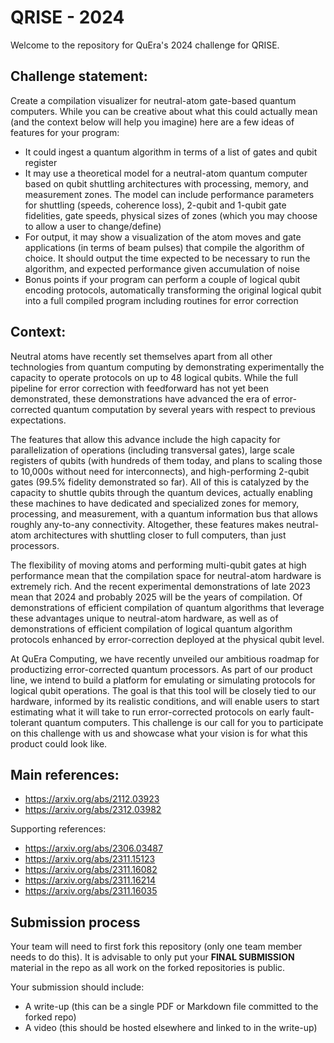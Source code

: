 # QRISE - 2024

Welcome to the repository for QuEra's 2024 challenge for QRISE. 

## Challenge statement: 

Create a compilation visualizer for neutral-atom gate-based quantum computers. While you can be creative about what this could actually mean (and the context below will help you imagine) here are a few ideas of features for your program:
*	It could ingest a quantum algorithm in terms of a list of gates and qubit register
* 	It may use a theoretical model for a neutral-atom quantum computer based on qubit shuttling architectures with processing, memory, and measurement zones. The model can include performance parameters for shuttling (speeds, coherence loss), 2-qubit and 1-qubit gate fidelities, gate speeds, physical sizes of zones (which you may choose to allow a user to change/define)
*	For output, it may show a visualization of the atom moves and gate applications (in terms of beam pulses) that compile the algorithm of choice. It should output the time expected to be necessary to run the algorithm, and expected performance given accumulation of noise
*	Bonus points if your program can perform a couple of logical qubit encoding protocols, automatically transforming the original logical qubit into a full compiled program including routines for error correction

## Context: 
Neutral atoms have recently set themselves apart from all other technologies from quantum computing by demonstrating experimentally the capacity to operate protocols on up to 48 logical qubits. While the full pipeline for error correction with feedforward has not yet been demonstrated, these demonstrations have advanced the era of error-corrected quantum computation by several years with respect to previous expectations.

The features that allow this advance include the high capacity for parallelization of operations (including transversal gates), large scale registers of qubits (with hundreds of them today, and plans to scaling those to 10,000s without need for interconnects), and high-performing 2-qubit gates (99.5% fidelity demonstrated so far). All of this is catalyzed by the capacity to shuttle qubits through the quantum devices, actually enabling these machines to have dedicated and specialized zones for memory, processing, and measurement, with a quantum information bus that allows roughly any-to-any connectivity. Altogether, these features makes neutral-atom architectures with shuttling closer to full computers, than just processors.

The flexibility of moving atoms and performing multi-qubit gates at high performance mean that the compilation space for neutral-atom hardware is extremely rich. And the recent experimental demonstrations of late 2023 mean that 2024 and probably 2025 will be the years of compilation. Of demonstrations of efficient compilation of quantum algorithms that leverage these advantages unique to neutral-atom hardware, as well as of demonstrations of efficient compilation of logical quantum algorithm protocols enhanced by error-correction deployed at the physical qubit level.

At QuEra Computing, we have recently unveiled our ambitious roadmap for productizing error-corrected quantum processors. As part of our product line, we intend to build a platform for emulating or simulating protocols for logical qubit operations. The goal is that this tool will be closely tied to our hardware, informed by its realistic conditions, and will enable users to start estimating what it will take to run error-corrected protocols on early fault-tolerant quantum computers. This challenge is our call for you to participate on this challenge with us and showcase what your vision is for what this product could look like.

## Main references:

* https://arxiv.org/abs/2112.03923
* https://arxiv.org/abs/2312.03982

Supporting references:
* https://arxiv.org/abs/2306.03487
* https://arxiv.org/abs/2311.15123
* https://arxiv.org/abs/2311.16082
* https://arxiv.org/abs/2311.16214
* https://arxiv.org/abs/2311.16035


## Submission process

Your team will need to first fork this repository (only one team member needs to do this). It is advisable to only put your **FINAL SUBMISSION** material in the repo as all work on the forked repositories is public.

Your submission should include:
* A write-up (this can be a single PDF or Markdown file committed to the forked repo)
* A video (this should be hosted elsewhere and linked to in the write-up)
